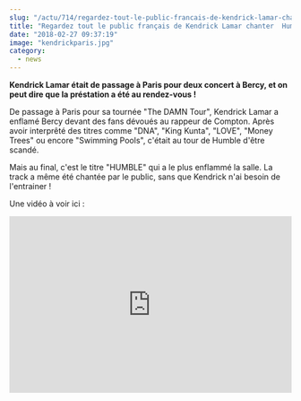 ```yaml
--- 
slug: "/actu/714/regardez-tout-le-public-francais-de-kendrick-lamar-chanter-humble-a-sa-place"
title: "Regardez tout le public français de Kendrick Lamar chanter  Humble  à sa place"
date: "2018-02-27 09:37:19"
image: "kendrickparis.jpg"
category:
  - news
---
```

<p><strong>Kendrick Lamar était de passage à Paris pour deux concert à Bercy, et on peut dire que la préstation a été au rendez-vous !</strong></p>

<p>De passage à Paris pour sa tournée "The DAMN Tour", Kendrick Lamar a enflamé Bercy devant des fans dévoués au rappeur de Compton. Après avoir interprêté des titres comme "DNA", "King Kunta", "LOVE", "Money Trees" ou encore "Swimming Pools", c'était au tour de Humble d'être scandé.</p>

<p>Mais au final, c'est le titre "HUMBLE" qui a le plus enflammé la salle. La track a même été chantée par le public, sans que Kendrick n'ai besoin de l'entrainer !</p>

<p>Une vidéo à voir ici :</p>

<iframe width="100%" height="315" src="https://www.youtube.com/embed/G3z3dwEgc7c" frameborder="0" allow="autoplay; encrypted-media" allowfullscreen></iframe>